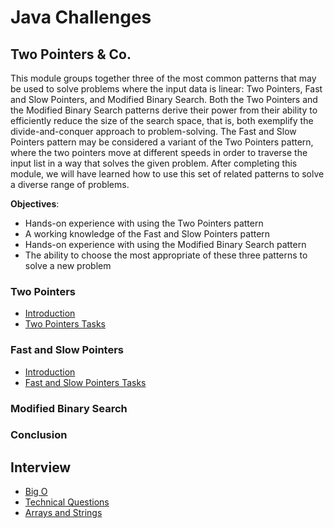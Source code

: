 # Java Challenges

## Two Pointers & Co.

This module groups together three of the most common patterns that may be used to solve problems where the input data 
is linear: Two Pointers, Fast and Slow Pointers, and Modified Binary Search. Both the Two Pointers and the Modified 
Binary Search patterns derive their power from their ability to efficiently reduce the size of the search space, that is, 
both exemplify the divide-and-conquer approach to problem-solving. The Fast and Slow Pointers pattern may be considered 
a variant of the Two Pointers pattern, where the two pointers move at different speeds in order to traverse the input 
list in a way that solves the given problem. After completing this module, we will have learned how to use this set of 
related patterns to solve a diverse range of problems.

**Objectives**:
- Hands-on experience with using the Two Pointers pattern
- A working knowledge of the Fast and Slow Pointers pattern
- Hands-on experience with using the Modified Binary Search pattern
- The ability to choose the most appropriate of these three patterns to solve a new problem

### Two Pointers

- [Introduction](doc/twopointers/introduction.md "Introduction")
- [Two Pointers Tasks](doc/twopointers/two_pointers.md "Two Pointers Tasks")

### Fast and Slow Pointers

- [Introduction](doc/fastandslowpointers/introduction.md "Introduction")
- [Fast and Slow Pointers Tasks](doc/fastandslowpointers/fast_and_slow_pointers.md "Fast and Slow Pointers Tasks")

### Modified Binary Search

### Conclusion

## Interview

- [Big O](doc/interview/big_o "Big O")
- [Technical Questions](doc/interview/technical_questions.md "Technical Questions")
- [Arrays and Strings](doc/interview/arrays_and_strings "Arrays and Strings")